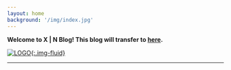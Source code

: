 ```yaml
---
layout: home
background: '/img/index.jpg'
---
```

**Welcome to X \| N Blog! This blog will transfer to [here](https://xinii.github.io/blog/).**

<a href="http://xin.g2.xrea.com">![LOGO](https://ss1.xrea.com/xin.g2.xrea.com/content/images/xin.png){:.img-fluid}</a>

---
